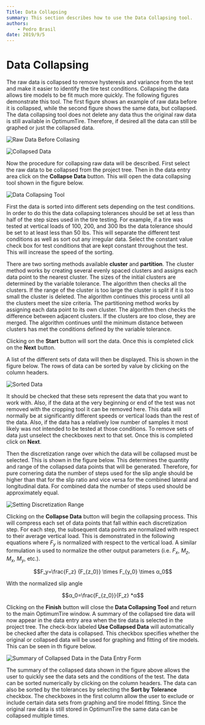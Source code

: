 ```yaml
---
Title: Data Collapsing
summary: This section describes how to use the Data Collapsing tool.
authors:
    - Pedro Brasil   
date: 2019/9/5
---
```


<script>
MathJax = {
  tex: {
    inlineMath: [['$', '$'], ['\\(', '\\)']]
  }
};
</script>

<script id="MathJax-script" async
  src="https://cdn.jsdelivr.net/npm/mathjax@3/es5/tex-chtml.js">
</script>

# Data Collapsing

The raw data is collapsed to remove hysteresis and variance from the test and make it easier to identify the tire test conditions. Collapsing the data allows tire models to be fit much more quickly. The following figures demonstrate this tool. The first figure shows an example of raw data before it is collapsed, while the second figure shows the same data, but collapsed. The data collapsing tool does not delete any data thus the original raw data is still available in OptimumTire. Therefore, if desired all the data can still be graphed or just the collapsed data.

![Raw Data Before Collasing](../img/3_Raw_Tire_Data/3_D_raw_data_before_collapsing.png)

![Collapsed Data](../img/3_Raw_Tire_Data/3_D_collapsed_data.png)

Now the procedure for collapsing raw data will be described. First select the raw data to be collapsed from the project tree. Then in the data entry area click on the __Collapse Data__ button. This will open the data collapsing tool shown in the figure below.

![Data Collapsing Tool](../img/3_Raw_Tire_Data/3_D_data_collapsing_tool.png)

First the data is sorted into different sets depending on the test conditions. In order to do this the data collapsing tolerances should be set at less than half of the step sizes used in the tire testing. For example, if a tire was tested at vertical loads of 100, 200, and 300 lbs the data tolerance should be set to at least less than 50 lbs. This will separate the different test conditions as well as sort out any irregular data. Select the constant value check box for test conditions that are kept constant throughout the test. This will increase the speed of the sorting.

There are two sorting methods available __cluster__ and __partition__. The cluster method works by creating several evenly spaced clusters and assigns each data point to the nearest cluster. The sizes of the initial clusters are determined by the variable tolerance. The algorithm then checks all the clusters. If the range of the cluster is too large the cluster is split if it is too small the cluster is deleted. The algorithm continues this process until all the clusters meet the size criteria. The partitioning method works by assigning each data point to its own cluster. The algorithm then checks the difference between adjacent clusters. If the clusters are too close, they are merged. The algorithm continues until the minimum distance between clusters has met the conditions defined by the variable tolerance.

Clicking on the __Start__ button will sort the data. Once this is completed click on the __Next__ button.

A list of the different sets of data will then be displayed. This is shown in the figure below. The rows of data can be sorted by value by clicking on the column headers.

![Sorted Data](../img/3_Raw_Tire_Data/3_D_sorted_data.png)

It should be checked that these sets represent the data that you want to work with. Also, if the data at the very beginning or end of the test was not removed with the cropping tool it can be removed here. This data will normally be at significantly different speeds or vertical loads than the rest of the data. Also, if the data has a relatively low number of samples it most likely was not intended to be tested at those conditions. To remove sets of data just unselect the checkboxes next to that set. Once this is completed click on __Next__.

Then the discretization range over which the data will be collapsed must be selected. This is shown in the figure below. This determines the quantity and range of the collapsed data points that will be generated. Therefore, for pure cornering data the number of steps used for the slip angle should be higher than that for the slip ratio and vice versa for the combined lateral and longitudinal data. For combined data the number of steps used should be approximately equal.

![Setting Discretization Range](../img/3_Raw_Tire_Data/3_D_setting_discretization_range.png)

Clicking on the __Collapse Data__ button will begin the collapsing process. This will compress each set of data points that fall within each discretization step. For each step, the subsequent data points are normalized with respect to their average vertical load. This is demonstrated in the following equations where $F_y$ is normalized with respect to the vertical load. A similar formulation is used to normalize the other output parameters (i.e. $F_x$, $M_z$, $M_x$, $M_y$, etc.).

$$F_y=\frac{F_z} {F_{z_0}} \times F_{y_0} \times α_0$$

With the normalized slip angle

$$α_0=\frac{F_{z_0}}{F_z} *α$$

Clicking on the __Finish__ button will close the __Data Collapsing Tool__ and return to the main OptimumTire window. A summary of the collapsed tire data will now appear in the data entry area when the tire data is selected in the project tree. The check-box labeled __Use Collapsed Data__ will automatically be checked after the data is collapsed. This checkbox specifies whether the original or collapsed data will be used for graphing and fitting of tire models. This can be seen in th figure below.

![Summary of Collapsed Data in the Data Entry Form](../img/3_Raw_Tire_Data/3_D_summary_of_collapsed_data_in_data_entry_form.png)

The summary of the collapsed data shown in the figure above allows the user to quickly see the data sets and the conditions of the test. The data can be sorted numerically by clicking on the column headers. The data can also be sorted by the tolerances by selecting the __Sort by Tolerance__ checkbox. The checkboxes in the first column allow the user to exclude or include certain data sets from graphing and tire model fitting. Since the original raw data is still stored in OptimumTire the same data can be collapsed multiple times.